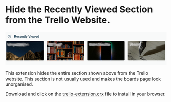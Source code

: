# Hide the **Recently Viewed** Section from the Trello Website.

![Hide Section](hide.png)

This extension hides the entire section shown above from the Trello website. This section is not usually used and makes the boards page look unorganised.

Download and click on the [trello-extension.crx](https://github.com/abhishekbalam/trello-hide-recent-boards/raw/master/build/trello-extension.crx) file to install in your browser.